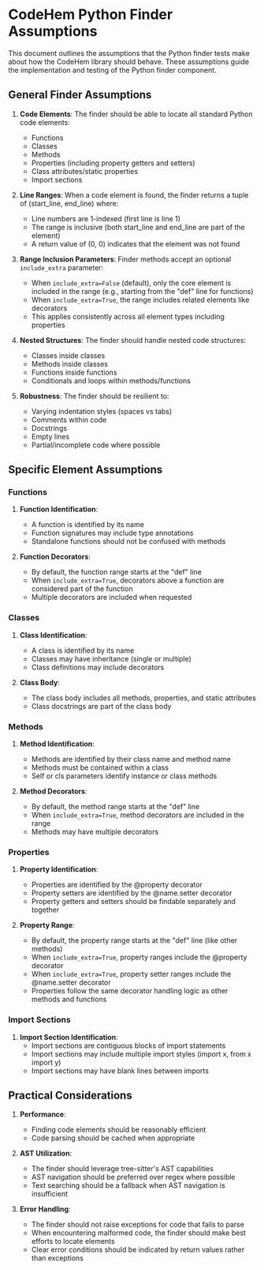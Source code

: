 # CodeHem Python Finder Assumptions

This document outlines the assumptions that the Python finder tests make about how the CodeHem library should behave. These assumptions guide the implementation and testing of the Python finder component.

## General Finder Assumptions

1. **Code Elements**: The finder should be able to locate all standard Python code elements:
   - Functions
   - Classes
   - Methods
   - Properties (including property getters and setters)
   - Class attributes/static properties
   - Import sections

2. **Line Ranges**: When a code element is found, the finder returns a tuple of (start_line, end_line) where:
   - Line numbers are 1-indexed (first line is line 1)
   - The range is inclusive (both start_line and end_line are part of the element)
   - A return value of (0, 0) indicates that the element was not found
   
3. **Range Inclusion Parameters**: Finder methods accept an optional `include_extra` parameter:
   - When `include_extra=False` (default), only the core element is included in the range (e.g., starting from the "def" line for functions)
   - When `include_extra=True`, the range includes related elements like decorators
   - This applies consistently across all element types including properties

4. **Nested Structures**: The finder should handle nested code structures:
   - Classes inside classes
   - Methods inside classes
   - Functions inside functions
   - Conditionals and loops within methods/functions

5. **Robustness**: The finder should be resilient to:
   - Varying indentation styles (spaces vs tabs)
   - Comments within code
   - Docstrings
   - Empty lines
   - Partial/incomplete code where possible

## Specific Element Assumptions

### Functions

1. **Function Identification**:
   - A function is identified by its name
   - Function signatures may include type annotations
   - Standalone functions should not be confused with methods

2. **Function Decorators**:
   - By default, the function range starts at the "def" line
   - When `include_extra=True`, decorators above a function are considered part of the function
   - Multiple decorators are included when requested

### Classes

1. **Class Identification**:
   - A class is identified by its name
   - Classes may have inheritance (single or multiple)
   - Class definitions may include decorators

2. **Class Body**:
   - The class body includes all methods, properties, and static attributes
   - Class docstrings are part of the class body

### Methods

1. **Method Identification**:
   - Methods are identified by their class name and method name
   - Methods must be contained within a class
   - Self or cls parameters identify instance or class methods

2. **Method Decorators**:
   - By default, the method range starts at the "def" line
   - When `include_extra=True`, method decorators are included in the range
   - Methods may have multiple decorators

### Properties

1. **Property Identification**:
   - Properties are identified by the @property decorator
   - Property setters are identified by the @name.setter decorator
   - Property getters and setters should be findable separately and together

2. **Property Range**:
   - By default, the property range starts at the "def" line (like other methods)
   - When `include_extra=True`, property ranges include the @property decorator
   - When `include_extra=True`, property setter ranges include the @name.setter decorator
   - Properties follow the same decorator handling logic as other methods and functions

### Import Sections

1. **Import Section Identification**:
   - Import sections are contiguous blocks of import statements
   - Import sections may include multiple import styles (import x, from x import y)
   - Import sections may have blank lines between imports

## Practical Considerations

1. **Performance**:
   - Finding code elements should be reasonably efficient
   - Code parsing should be cached when appropriate

2. **AST Utilization**:
   - The finder should leverage tree-sitter's AST capabilities
   - AST navigation should be preferred over regex where possible
   - Text searching should be a fallback when AST navigation is insufficient

3. **Error Handling**:
   - The finder should not raise exceptions for code that fails to parse
   - When encountering malformed code, the finder should make best efforts to locate elements
   - Clear error conditions should be indicated by return values rather than exceptions